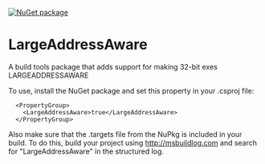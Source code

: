 [![NuGet package](https://img.shields.io/nuget/v/LargeAddressAware.svg)](https://nuget.org/packages/LargeAddressAware)

# LargeAddressAware
A build tools package that adds support for making 32-bit exes LARGEADDRESSAWARE

To use, install the NuGet package and set this property in your .csproj file:

```
  <PropertyGroup>
    <LargeAddressAware>true</LargeAddressAware>
  </PropertyGroup>
```

Also make sure that the .targets file from the NuPkg is included in your build. To do this, build your project using http://msbuildlog.com and search for "LargeAddressAware" in the structured log.

